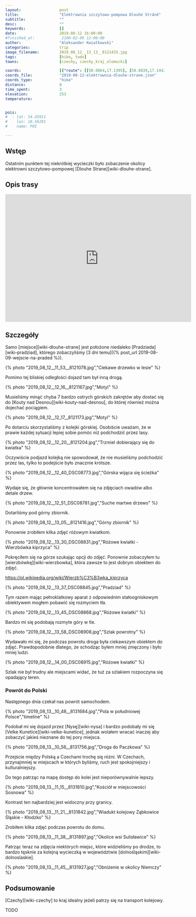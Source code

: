 ```yaml
---
layout:                 post
title:                  "Elektrownia szczytowo-pompowa Dlouhé Stráně"
subtitle:               ""
desc:                   ""
keywords:               []
date:                   2019-08-12 16:00:00
#finished_at:            2100-02-09 12:00:00
author:                 "Aleksander Kwiatkowski"
categories:             trip
image_filename:         2019_08_12__13_13__8121433.jpg
tags:                   [hike, todo]
towns:                  [czechy, czechy_kraj_olomucki]

coords:                 [{"route": [[50.0864,17.1395], [50.0839,17.1442], [50.0756,17.1445], [50.0706,17.1536], [50.0770,17.1623]], "type": "hike"}]
coords_file:            "2019-08-12-elektrownia-dlouhe-strane.json"
coords_type:            "hike"
distance:               8
time_spent:             3
elevation:              253
temperature:            


pois:
#  - lat: 54.45911
#    lon: 18.56281
#    name: POI

---
```



## Wstęp

Ostatnim punktem tej niekrótkiej wycieczki było zobaczenie okolicy elektrowni
szczytowo-pompowej [Dlouhe Strane][wiki-dlouhe-strane].

## Opis trasy

<iframe height='405' width='590' frameborder='0' allowtransparency='true' scrolling='no' src='https://www.strava.com/activities/2630846437/embed/14686b9e77e7b256dc85a86cfbfc1acbe01468fc'></iframe>

## Szczegóły

Samo [miejsce][wiki-dlouhe-strane] jest położone niedaleko [Pradziada][wiki-pradziad],
którego zobaczyliśmy [3 dni temu]({% post_url 2019-08-09-wejscie-na-praded %}).

{% photo "2019_08_12__11_53__8121078.jpg","Ciekawe drzewko w lesie" %}

Pomimo tej bliskiej odległości dojazd tam był inną drogą.

{% photo "2019_08_12__12_16__8121167.jpg","Motyl" %}

Musieliśmy minąć chyba 7 bardzo ostrych górskich zakrętów aby dostać się do
[Kouty nad Desnou][wiki-kouty-nad-desnou], do której również można dojechać
pociągiem.

{% photo "2019_08_12__12_17__8121173.jpg","Motyl" %}

Po dotarciu skorzystaliśmy z kolejki górskiej. Osobiście uważam, że w prawie
każdej sytuacji lepiej sobie pomóc niż podchodzić przez lasy.

{% photo "2019_08_12__12_20__8121204.jpg","Trzmiel dobierający się do kwiatka" %}

Oczywiście podjazd kolejką nie spowodował, że nie musieliśmy podchodzić przez
las, tylko to podejście było znacznie krótsze.

{% photo "2019_08_12__12_40_DSC08773.jpg","Górska wijąca się ścieżka" %}

Wydaje się, że głównie koncentrowałem się na zdjęciach owadów albo detale drzew.

{% photo "2019_08_12__12_51_DSC08781.jpg","Suche martwe drzewo" %}

Dotarliśmy pod górny zbiornik.

{% photo "2019_08_12__13_05__8121416.jpg","Górny zbiornik" %}

Ponownie zrobiłem kilka zdjęć różowym kwiatkom.

{% photo "2019_08_12__13_30_DSC08831.jpg","Różowe kwiatki - Wierzbówka kiprzyca" %}

Pokręciłem się na górze szukając opcji do zdjęć. Ponownie zobaczyłem tu
[wierzbówkę][wiki-wierzbowka], która zawsze to jest dobrym obiektem do zdjęć.

https://pl.wikipedia.org/wiki/Wierzb%C3%B3wka_kiprzyca

{% photo "2019_08_12__13_37_DSC08845.jpg","Pradziad" %}

Tym razem mając pełnoklatkowy aparat z odpowiednim stałoogniskowym obiektywem
mogłem pobawić się rozmyciem tła.

{% photo "2019_08_12__13_45_DSC08868.jpg","Różowe kwiatki" %}

Bardzo mi się podobają rozmyte góry w tle.

{% photo "2019_08_12__13_58_DSC08908.jpg","Szlak powrotny" %}

Wydawało mi się, że podczas powrotu droga była ciekawszym obiektem do zdjęć.
Prawdopodobnie dlatego, że schodząc byłem mniej zmęczony i było mniej ludzi.

{% photo "2019_08_12__14_00_DSC08915.jpg","Różowe kwiatki" %}

Szlak nie był trudny ale miejscami widać, że tuż za szlakiem rozpoczyna się
opadający teren.

### Powrót do Polski

Następnego dnia czekał nas powrót samochodem.

{% photo "2019_08_13__10_48__8131684.jpg","Pola w południowej Polsce","timeline" %}

Podobał mi się dojazd przez [Nysę][wiki-nysa] i bardzo podobały mi się
[Velke Kunetice][wiki-velke-kunetice], jednak wolałem wracać inaczej aby
zobaczyć jakieś nieznane do tej pory miejsca.

{% photo "2019_08_13__10_56__8131756.jpg","Droga do Paczkowa" %}

Przejście między Polską a Czechami trochę się różni. W Czechach, przynajmniej w
miejscach w których byliśmy, ruch jest spokojniejszy i kulturalniejszy.

Do tego patrząc na mapę dostęp do kolei jest nieporównywalnie lepszy.

{% photo "2019_08_13__11_15__8131810.jpg","Kościół w miejscowości Sosnowa" %}

Kontrast ten najbardziej jest widoczny przy granicy.

{% photo "2019_08_13__11_21__8131842.jpg","Wiadukt kolejowy Ząbkowice Śląskie - Kłodzko" %}

Zrobiłem kilka zdjęć podczas powrotu do domu.

{% photo "2019_08_13__11_38__8131897.jpg","Okolice wsi Sulisławice" %}

Patrząc teraz na zdjęcia niektórych miejsc, które widzieliśmy po drodze,
to bardzo tęsknie za kolejną wycieczką w województwie [dolnośląskim][wiki-dolnoslaskie].

{% photo "2019_08_13__11_45__8131927.jpg","Obniżenie w okolicy Niemczy" %}

## Podsumowanie

[Czechy][wiki-czechy] to kraj idealny jeżeli patrzy się na transport kolejowy.

TODO
